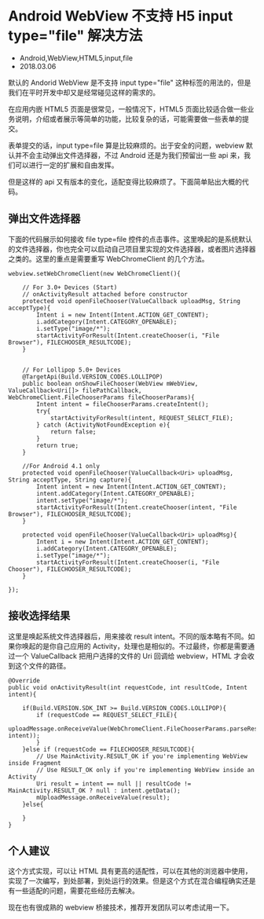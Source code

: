 # Android WebView 不支持 H5 input type="file" 解决方法
- Android,WebView,HTML5,input,file
- 2018.03.06

默认的 Andorid WebView 是不支持 input type="file" 这种标签的用法的，但是我们在平时开发中却又是经常碰见这样的需求的。

在应用内嵌 HTML5 页面是很常见，一般情况下，HTML5 页面比较适合做一些业务说明，介绍或者展示等简单的功能，比较复杂的话，可能需要做一些表单的提交。

表单提交的话，input type=file 算是比较麻烦的。出于安全的问题，webview 默认并不会主动弹出文件选择器，不过 Android 还是为我们预留出一些 api 来，我们可以进行一定的扩展和自由发挥。

但是这样的 api 又有版本的变化，适配变得比较麻烦了。下面简单贴出大概的代码。

## 弹出文件选择器

下面的代码展示如何接收 file type=file 控件的点击事件。这里唤起的是系统默认的文件选择器，你也完全可以启动自己项目里实现的文件选择器，或者图片选择器之类的。这里的重点是需要重写 WebChromeClient 的几个方法。

    webview.setWebChromeClient(new WebChromeClient(){

        // For 3.0+ Devices (Start)
        // onActivityResult attached before constructor
        protected void openFileChooser(ValueCallback uploadMsg, String acceptType){
            Intent i = new Intent(Intent.ACTION_GET_CONTENT);
            i.addCategory(Intent.CATEGORY_OPENABLE);
            i.setType("image/*");
            startActivityForResult(Intent.createChooser(i, "File Browser"), FILECHOOSER_RESULTCODE);
        }


        // For Lollipop 5.0+ Devices
        @TargetApi(Build.VERSION_CODES.LOLLIPOP)
        public boolean onShowFileChooser(WebView mWebView, ValueCallback<Uri[]> filePathCallback, WebChromeClient.FileChooserParams fileChooserParams){
            Intent intent = fileChooserParams.createIntent();
            try{
                startActivityForResult(intent, REQUEST_SELECT_FILE);
            } catch (ActivityNotFoundException e){
                return false;
            }
            return true;
        }

        //For Android 4.1 only
        protected void openFileChooser(ValueCallback<Uri> uploadMsg, String acceptType, String capture){
            Intent intent = new Intent(Intent.ACTION_GET_CONTENT);
            intent.addCategory(Intent.CATEGORY_OPENABLE);
            intent.setType("image/*");
            startActivityForResult(Intent.createChooser(intent, "File Browser"), FILECHOOSER_RESULTCODE);
        }

        protected void openFileChooser(ValueCallback<Uri> uploadMsg){
            Intent i = new Intent(Intent.ACTION_GET_CONTENT);
            i.addCategory(Intent.CATEGORY_OPENABLE);
            i.setType("image/*");
            startActivityForResult(Intent.createChooser(i, "File Chooser"), FILECHOOSER_RESULTCODE);
        }

    });

## 接收选择结果

这里是唤起系统文件选择器后，用来接收 result intent。不同的版本略有不同。如果你唤起的是你自己应用的 Activity，处理也是相似的。不过最终，你都是需要通过一个 ValueCallback<Uri> 把用户选择的文件的 Uri 回调给 webview，HTML 才会收到这个文件的路径。

    @Override
    public void onActivityResult(int requestCode, int resultCode, Intent intent){

        if(Build.VERSION.SDK_INT >= Build.VERSION_CODES.LOLLIPOP){
            if (requestCode == REQUEST_SELECT_FILE){
                uploadMessage.onReceiveValue(WebChromeClient.FileChooserParams.parseResult(resultCode, intent));
            }
        }else if (requestCode == FILECHOOSER_RESULTCODE){
            // Use MainActivity.RESULT_OK if you're implementing WebView inside Fragment
            // Use RESULT_OK only if you're implementing WebView inside an Activity
            Uri result = intent == null || resultCode != MainActivity.RESULT_OK ? null : intent.getData();
            mUploadMessage.onReceiveValue(result);
        }else{

        }
    }

## 个人建议

这个方式实现，可以让 HTML 具有更高的适配性，可以在其他的浏览器中使用，实现了一次编写，到处部署，到处运行的效果。但是这个方式在混合编程确实还是有一些适配的问题，需要花些经历去解决。

现在也有很成熟的 webview 桥接技术，推荐开发团队可以考虑试用一下。
